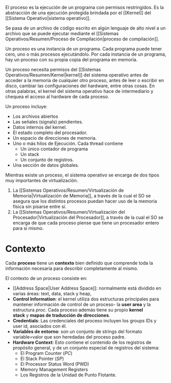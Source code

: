 El proceso es la ejecución de un programa con permisos restringidos. Es la abstracción de una ejecución protegida brindada por el [[Kernel]] del [[Sistema Operativo|sistema operativo]].

Se pasa de un archivo de código escrito en algún lenguaje de alto nivel a un archivo que se puede ejecutar mediante el [[Sistemas Operativos/Resumen/Proceso de Compilación|proceso de compilación]].

Un proceso es una instancia de un programa. Cada programa puede tener cero, uno o más procesos ejecutándolo. Por cada instancia de un programa, hay un proceso con su propia copia del programa en memoria.

Un proceso necesita permisos del [[Sistemas Operativos/Resumen/Kernel|kernel]] del sistema operativo antes de acceder a la memoria de cualquier otro proceso, antes de leer o escribir en disco, cambiar las configuraciones del hardware, entre otras cosas. En otras palabras, el kernel del sistema operativo hace de intermediario y chequea el acceso al hardware de cada proceso.

Un proceso incluye:
- Los archivos abiertos
- Las señales (signals) pendientes.
- Datos internos del kernel.
- El estado completo del procesador.
- Un espacio de direcciones de memoria.
- Uno o más hilos de Ejecución. Cada thread contiene
	- Un único contador de programa
	- Un stack
	- Un conjunto de registros.
- Una sección de datos globales.

Mientras existe un proceso, el sistema operativo se encarga de dos tipos muy importantes de virtualización. 
1. La [[Sistemas Operativos/Resumen/Virtualización de Memoria|Virtualización de Memoria]],  a través de la cual el SO se asegura que los distintos procesos puedan hacer uso de la memoria física sin pisarse entre sí.
2. La [[Sistemas Operativos/Resumen/Virtualización del Procesador|Virtualización del Procesador]], a través de la cual el SO se encarga de que cada proceso piense que tiene un procesador entero para sí mismo.

# Contexto

Cada **proceso** tiene un **contexto** bien definido que comprende toda la información necesaria para describir completamente al mismo.

El contexto de un proceso consiste en:

- [[Address Space|User Address Space]]: normalmente está dividido en varias áreas: text, data, stack y heap,
- **Control Information**: el kernel utiliza dos estructuras principales para mantener información de control de un proceso- la **user area** y la estructura _proc_. Cada proceso además tiene su propio **kernel stack** y **mapas de traducción de direcciones**.
- **Credentials**: Las credenciales del proceso incluyen los groups IDs y user id, asociados con él.
- **Variables de entorno**: son un conjunto de strings del formato variable=valor que son heredadas del proceso padre.
- **Hardware Context**: Esto contiene el contenido de los registros de propósito general, y de un conjunto especial de registros del sistema:
	- El Program Counter (_PC_)  
	- El Stack Pointer (_SP_)
	- El Processor Status Word (PWD)
	- Memory Management Registers
	- Los Registros de la Unidad de Punto Flotante.